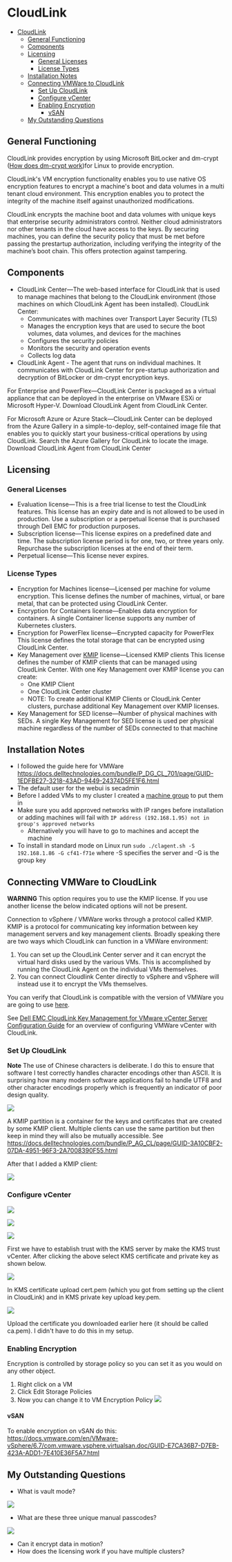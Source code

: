 # CloudLink

- [CloudLink](#cloudlink)
  - [General Functioning](#general-functioning)
  - [Components](#components)
  - [Licensing](#licensing)
    - [General Licenses](#general-licenses)
    - [License Types](#license-types)
  - [Installation Notes](#installation-notes)
  - [Connecting VMWare to CloudLink](#connecting-vmware-to-cloudlink)
    - [Set Up CloudLink](#set-up-cloudlink)
    - [Configure vCenter](#configure-vcenter)
    - [Enabling Encryption](#enabling-encryption)
      - [vSAN](#vsan)
  - [My Outstanding Questions](#my-outstanding-questions)

## General Functioning

CloudLink provides encryption by using Microsoft BitLocker and dm-crypt ([How does dm-crypt work](https://www.linux.com/training-tutorials/how-encrypt-linux-file-system-dm-crypt/))for Linux to provide encryption.

CloudLink's VM encryption functionality enables you to use native OS encryption features to encrypt a machine's boot and data volumes in a multi tenant cloud environment. This encryption enables you to protect the integrity of the machine itself against unauthorized modifications.

CloudLink encrypts the machine boot and data volumes with unique keys that enterprise security administrators control. Neither cloud administrators nor other tenants in the cloud have access to the keys. By securing machines, you can define the security policy that must be met before passing the prestartup authorization, including verifying the integrity of the machine’s boot chain. This offers protection against tampering.

## Components

- CloudLink Center—The web-based interface for CloudLink that is used to manage machines that belong to the CloudLink environment (those machines on which CloudLink Agent has been installed). CloudLink Center:
  - Communicates with machines over Transport Layer Security (TLS)
  - Manages the encryption keys that are used to secure the boot volumes, data volumes, and devices for the machines
  - Configures the security policies
  - Monitors the security and operation events
  - Collects log data
- CloudLink Agent - The agent that runs on individual machines. It communicates with CloudLink Center for pre-startup authorization and decryption of BitLocker or dm-crypt encryption keys.

For Enterprise and PowerFlex—CloudLink Center is packaged as a virtual appliance that can be deployed in the enterprise on VMware ESXi or Microsoft Hyper-V. Download CloudLink Agent from CloudLink Center.

For Microsoft Azure or Azure Stack—CloudLink Center can be deployed from the Azure Gallery in a simple-to-deploy, self-contained image file that enables you to quickly start your business-critical operations by using CloudLink. Search the Azure Gallery for CloudLink to locate the image. Download CloudLink Agent from CloudLink Center

## Licensing

### General Licenses

- Evaluation license—This is a free trial license to test the CloudLink features. This license has an expiry date and is not allowed to be used in production. Use a subscription or a perpetual license that is purchased through Dell EMC for production purposes.
- Subscription license—This license expires on a predefined date and time. The subscription license period is for one, two, or three years only. Repurchase the subscription licenses at the end of their term.
- Perpetual license—This license never expires.

### License Types

- Encryption for Machines license—Licensed per machine for volume encryption. This license defines the number of machines, virtual, or bare metal, that can be protected using CloudLink Center.
- Encryption for Containers license—Enables data encryption for containers. A single Container license supports any number of Kubernetes clusters.
- Encryption for PowerFlex license—Encrypted capacity for PowerFlex
This license defines the total storage that can be encrypted using CloudLink Center.
- Key Management over [KMIP](https://wiki.openstack.org/wiki/KMIPclient) license—Licensed KMIP clients This license defines the number of KMIP clients that can be managed using CloudLink Center. With one Key Management over KMIP license you can create:
  - One KMIP Client
  - One CloudLink Center cluster
  - NOTE: To create additional KMIP Clients or CloudLink Center clusters, purchase additional Key Management over KMIP licenses.
- Key Management for SED license—Number of physical machines with SEDs. A single Key Management for SED license is used per physical machine regardless of the number of SEDs connected to that machine

## Installation Notes

- I followed the guide here for VMWare https://docs.delltechnologies.com/bundle/P_DG_CL_701/page/GUID-1EDFBE27-3218-43AD-9449-24374D5FE1F6.html
- The default user for the webui is secadmin
- Before I added VMs to my cluster I created a [machine group](https://docs.delltechnologies.com/bundle/P_DG_CL_701/page/GUID-516FA105-44B6-409B-918B-008006B19466.html) to put them in
- Make sure you add approved networks with IP ranges before installation or adding machines will fail with `IP address (192.168.1.95) not in group's approved networks`
  - Alternatively you will have to go to machines and accept the machine
- To install in standard mode on Linux run `sudo ./clagent.sh -S 192.168.1.86 -G cf41-f71e` where -S specifies the server and -G is the group key

## Connecting VMWare to CloudLink
 
**WARNING** This option requires you to use the KMIP license. If you use another license the below indicated options will not be present.

Connection to vSphere / VMWare works through a protocol called KMIP. KMIP is a protocol for communicating key information between key management servers and key management clients. Broadly speaking there are two ways which CloudLink can function in a VMWare environment:

1. You can set up the CloudLink Center server and it can encrypt the virtual hard disks used by the various VMs. This is accomplished by running the CloudLink Agent on the individual VMs themselves.
2. You can connect Cloudlink Center directly to vSphere and vSphere will instead use it to encrypt the VMs themselves.

You can verify that CloudLink is compatible with the version of VMWare you are going to use [here](https://www.vmware.com/resources/compatibility/search.php?deviceCategory=kms&details=1&releases=577&page=1&display_interval=10&sortColumn=Partner&sortOrder=Asc).

See [Dell EMC CloudLink Key Management for VMware vCenter Server Configuration Guide](https://docs.delltechnologies.com/bundle/P_KEY_CL/page/GUID-86A006AF-A553-4EEE-9F7A-B0DAFAC5C9B9.html) for an overview of configuring VMWare vCenter with CloudLink.

### Set Up CloudLink

**Note** The use of Chinese characters is deliberate. I do this to ensure that software I test correctly handles character encodings other than ASCII. It is surprising how many modern software applications fail to handle UTF8 and other character encodings properly which is frequently an indicator of poor design quality.

![](images/2021-11-10-10-26-40.png)

A KMIP partition is a container for the keys and certificates that are created by some KMIP client. Multiple clients can use the same partition but then keep in mind they will also be mutually accessible. See https://docs.delltechnologies.com/bundle/P_AG_CL/page/GUID-3A10CBF2-07DA-4951-96F3-2A7008390F55.html

After that I added a KMIP client:

![](images/2021-11-10-10-32-48.png)

### Configure vCenter

![](images/2021-11-10-10-36-19.png)

![](images/2021-11-10-10-38-59.png)

![](images/2021-11-10-10-55-19.png)

First we have to establish trust with the KMS server by make the KMS trust vCenter. After clicking the above select KMS certificate and private key as shown below.

![](images/2021-11-10-11-01-06.png)

In KMS certificate upload cert.pem (which you got from setting up the client in CloudLink) and in KMS private key upload key.pem.

![](images/2021-11-10-10-50-26.png)

Upload the certificate you downloaded earlier here (it should be called ca.pem). I didn't have to do this in my setup.

### Enabling Encryption

Encryption is controlled by storage policy so you can set it as you would on any other object. 

1. Right click on a VM
2. Click Edit Storage Policies
3. Now you can change it to VM Encryption Policy
![](images/2021-11-10-11-35-18.png)

#### vSAN

To enable encryption on vSAN do this: https://docs.vmware.com/en/VMware-vSphere/6.7/com.vmware.vsphere.virtualsan.doc/GUID-E7CA36B7-D7EB-423A-ADD1-7E410E36F5A7.html

## My Outstanding Questions

- What is vault mode?

![](images/2021-11-09-07-47-09.png)

- What are these three unique manual passcodes?

![](images/2021-11-09-07-49-28.png)

- Can it encrypt data in motion?
- How does the licensing work if you have multiple clusters?